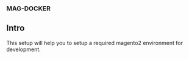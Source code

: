 ### MAG-DOCKER

## Intro
This setup will help you to setup a required magento2 environment for development.
